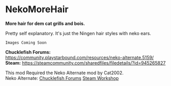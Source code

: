 # NekoMoreHair

**More hair for dem cat grills and bois.**

Pretty self explanatory. It's just the Ningen hair styles with neko ears.

```
Images Coming Soon
```

**Chucklefish Forums:** https://community.playstarbound.com/resources/neko-alternate.5159/  
**Steam:** https://steamcommunity.com/sharedfiles/filedetails/?id=945265827

This mod Required the Neko Alternate mod by Cat2002.   
Neko Alternate: [Chucklefish Forums](https://community.playstarbound.com/resources/neko-alternate.5159/) [Steam Workshop](https://steamcommunity.com/sharedfiles/filedetails/?id=1109772923)
